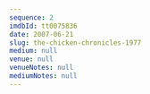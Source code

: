 ```yaml
---
sequence: 2
imdbId: tt0075836
date: 2007-06-21
slug: the-chicken-chronicles-1977
medium: null
venue: null
venueNotes: null
mediumNotes: null
---
```


